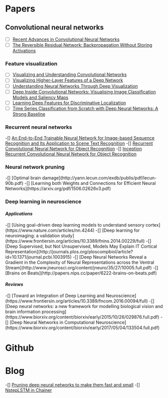 # Papers

## Convolutional neural networks

- [ ] [Recent Advances in Convolutional Neural Networks](https://arxiv.org/pdf/1512.07108.pdf)
- [ ] [The Reversible Residual Network: Backpropagation Without Storing Activations](https://arxiv.org/pdf/1707.04585.pdf)  

<h3>Feature visualization</h3>  

- [ ] [Visualizing and Understanding Convolutional Networks](https://arxiv.org/pdf/1311.2901.pdf)  
- [ ] [Visualizing Higher-Layer Features of a Deep Network](https://www.researchgate.net/profile/Aaron_Courville/publication/265022827_Visualizing_Higher-Layer_Features_of_a_Deep_Network/links/53ff82b00cf24c81027da530.pdf)  
- [ ] [Understanding Neural Networks Through Deep Visualization](https://arxiv.org/pdf/1506.06579.pdf)  
- [ ] [Deep Inside Convolutional Networks: Visualising Image Classification Models and Saliency Maps](https://arxiv.org/pdf/1312.6034.pdf)
- [ ] [Learning Deep Features for Discriminative Localization](https://arxiv.org/pdf/1512.04150.pdf)  
- [ ] [Time Series Classification from Scratch with Deep Neural Networks: A Strong Baseline](https://arxiv.org/pdf/1611.06455.pdf)  

<h3>Recurrent neural networks</h3>

-[] [An End-to-End Trainable Neural Network for Image-based Sequence Recognition and Its Application to Scene Text Recognition](https://arxiv.org/pdf/1507.05717.pdf)
-[] [Recurrent Convolutional Neural Network for Object Recognition](https://www.cv-foundation.org/openaccess/content_cvpr_2015/app/2B_004.pdf)
-[] [Inception Recurrent Convolutional Neural Network for Object Recognition](https://arxiv.org/pdf/1704.07709.pdf)

<h3>Neural network pruning</h3>
-[] [Optimal brain damage](http://yann.lecun.com/exdb/publis/pdf/lecun-90b.pdf)
-[] [Learning both Weights and Connections for Efficient Neural Networks](https://arxiv.org/pdf/1506.02626v3.pdf)

<h3>Deep learning in neuroscience</h3>
<h4><i>Applications</i></h4>
-[] [Using goal-driven deep learning models to understand sensory cortex](https://www.nature.com/articles/nn.4244)
-[] [Deep learning for neuroimaging: a validation study](https://www.frontiersin.org/articles/10.3389/fnins.2014.00229/full)
-[] [Deep Supervised, but Not Unsupervised, Models May Explain IT Cortical Representation](http://journals.plos.org/ploscompbiol/article?id=10.1371/journal.pcbi.1003915)
-[] [Deep Neural Networks Reveal a Gradient in the Complexity of Neural Representations across the Ventral Stream](http://www.jneurosci.org/content/jneuro/35/27/10005.full.pdf)
-[] [Brains on Beats](http://papers.nips.cc/paper/6222-brains-on-beats.pdf)

<h4><i>Reviews</i></h4>
-[] [Toward an Integration of Deep Learning and Neuroscience](https://www.frontiersin.org/articles/10.3389/fncom.2016.00094/full)
-[] [Deep neural networks: a new framework for modelling biological vision and brain information processing](https://www.biorxiv.org/content/biorxiv/early/2015/10/26/029876.full.pdf)
-[] [Deep Neural Networks in Computational Neuroscience](https://www.biorxiv.org/content/biorxiv/early/2017/05/04/133504.full.pdf)

# Github


# Blog
-[] [Pruning deep neural networks to make them fast and small](https://jacobgil.github.io/deeplearning/pruning-deep-learning)
-[] [NstepLSTM in Chainer](https://qiita.com/aonotas/items/8e38693fb517e4e90535)
